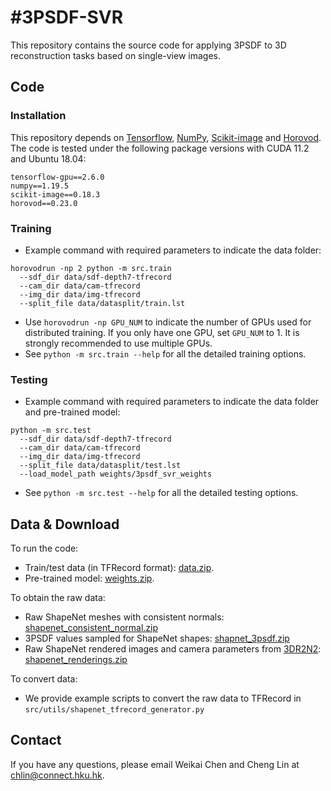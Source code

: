 # #3PSDF-SVR

This repository contains the source code for applying 3PSDF to 3D reconstruction tasks based on single-view images.


## Code
### Installation
This repository depends on [Tensorflow](https://pytorch.org/), [NumPy](https://numpy.org/), [Scikit-image](https://scikit-image.org/) and [Horovod](https://github.com/horovod/horovod). The code is tested under the following package versions with CUDA 11.2 and Ubuntu 18.04:
```
tensorflow-gpu==2.6.0
numpy==1.19.5
scikit-image==0.18.3
horovod==0.23.0
```

### Training

* Example command with required parameters to indicate the data folder:
```
horovodrun -np 2 python -m src.train
  --sdf_dir data/sdf-depth7-tfrecord
  --cam_dir data/cam-tfrecord
  --img_dir data/img-tfrecord
  --split_file data/datasplit/train.lst
``` 
* Use ```horovodrun -np GPU_NUM``` to indicate the number of GPUs used for distributed training. If you only have one GPU, set ```GPU_NUM``` to 1. It is strongly recommended to use multiple GPUs. 
* See `python -m src.train --help` for all the detailed training options.

### Testing
* Example command with required parameters to indicate the data folder and pre-trained model:
```
python -m src.test
  --sdf_dir data/sdf-depth7-tfrecord
  --cam_dir data/cam-tfrecord
  --img_dir data/img-tfrecord
  --split_file data/datasplit/test.lst
  --load_model_path weights/3psdf_svr_weights
``` 
* See `python -m src.test --help` for all the detailed testing options. 

## Data & Download 
To run the code:
* Train/test data (in TFRecord format): [data.zip](https://connecthkuhk-my.sharepoint.com/:f:/g/personal/chlin_connect_hku_hk/Eumlg1Wr9NNPoCYCp2lW1rAB-jptB_EiABrjDj4sMZEYsQ?e=yGVM8h).
* Pre-trained model: [weights.zip](https://connecthkuhk-my.sharepoint.com/:f:/g/personal/chlin_connect_hku_hk/EvqZNm7ns_1An17j7ui7TigBHMbnzWW4u7UOnvCrR7NePA?e=65iurs).

To obtain the raw data:
* Raw ShapeNet meshes with consistent normals: [shapenet_consistent_normal.zip](https://connecthkuhk-my.sharepoint.com/:u:/g/personal/chlin_connect_hku_hk/EX6nk1bMAyJJhGMm8avoyIsBYyEir82jIzFTGjTAforlyQ?e=DQ4N8V)
* 3PSDF values sampled for ShapeNet shapes: [shapnet_3psdf.zip](https://connecthkuhk-my.sharepoint.com/:u:/g/personal/chlin_connect_hku_hk/ESaGhz9TnZJIveoky_g2DU0BpCsrl4N2_qIiKD6n5gvRiQ?e=1CAfwZ)
* Raw ShapeNet rendered images and camera parameters from [3DR2N2](https://github.com/chrischoy/3D-R2N2): [shapenet_renderings.zip](http://cvgl.stanford.edu/data2/ShapeNetRendering.tgz)

To convert data:
* We provide example scripts to convert the raw data to TFRecord in ```src/utils/shapenet_tfrecord_generator.py```


## Contact
If you have any questions, please email Weikai Chen and Cheng Lin at chlin@connect.hku.hk.
